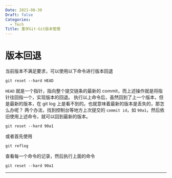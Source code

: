 ```yaml
---
Date: 2021-08-30
Draft: false
Categories:
  - Tech
Title: 重学Git-Git版本管理
---
```


# 版本回退
当前版本不满足要求，可以使用以下命令进行版本回退
```
git reset --hard HEAD
```
`HEAD` 就是一个指针，指向整个提交链条的最新的 commit，而上述操作就是将指针往回指一个，实现版本的回退。
执行以上命令后，虽然回到了上一个版本，但是最新的版本，在 git log 上是看不到的。也就意味着最新的版本是丢失的，那怎么办呢？
两个办法，找到控制台等地方上次提交的 `commit id`，如 `90a1`，然后依旧使用上述命令，就可以回到最新的版本。
```
git reset --hard 90a1
```
或者首先使用
```
git reflog
```
查看每一个命令的记录，然后执行上面的命令
```
git reset --hard 90a1
```
--- 
